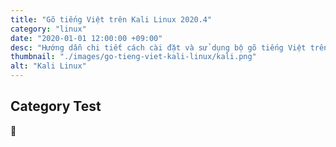 ```yaml
---
title: "Gõ tiếng Việt trên Kali Linux 2020.4"
category: "linux"
date: "2020-01-01 12:00:00 +09:00"
desc: "Hướng dẫn chi tiết cách cài đặt và sử dụng bộ gõ tiếng Việt trên Kali Linux 2020.4"
thumbnail: "./images/go-tieng-viet-kali-linux/kali.png"
alt: "Kali Linux"
---
```


## Category Test

🍎
